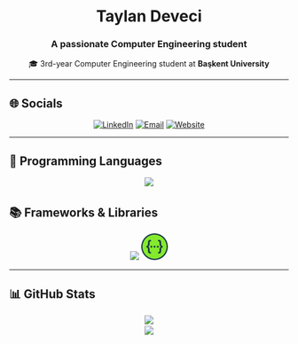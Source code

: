 <h1 align="center">Taylan Deveci</h1>
<h3 align="center"> A passionate Computer Engineering student </h3>

<p align="center">
  🎓 3rd-year Computer Engineering student at <strong>Başkent University</strong>
</p>

---

## 🌐 Socials

<p align="center">
  <a href="https://www.linkedin.com/in/taylan-deveci/"><img src="https://skillicons.dev/icons?i=linkedin" alt="LinkedIn"></a>
  <a href="mailto:devecitaylan@gmail.com"><img src="https://skillicons.dev/icons?i=gmail" alt="Email"></a>
  <a href="https://taylandeveci.github.io/"><img src="https://skillicons.dev/icons?i=chrome" alt="Website"></a>
</p>

---

## 🚀 Programming Languages

<p align="center">
  <img src="https://skillicons.dev/icons?i=c,cpp,cs,java,py,ts,html,css,js,php" />
</p>

## 📚 Frameworks & Libraries

<p align="center">
  <img src="https://skillicons.dev/icons?i=dotnet,mysql,git,bootstrap,react,androidstudio" />
  <img src="https://raw.githubusercontent.com/devicons/devicon/master/icons/swagger/swagger-original.svg" alt="Swagger" width="48" height="48"/>
</p>

---

## 📊 GitHub Stats

<p align="center">
  <img src="https://github-readme-stats.vercel.app/api?username=taylandeveci&theme=codeSTACKr&hide_border=false&include_all_commits=true&count_private=true"/><br/>
  <img src="https://github-readme-stats.vercel.app/api/top-langs/?username=taylandeveci&theme=codeSTACKr&hide_border=false&include_all_commits=true&count_private=true&layout=compact"/>
</p>
